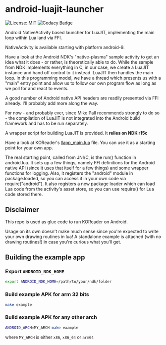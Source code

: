 # android-luajit-launcher

[![License: MIT](https://img.shields.io/badge/License-MIT-blue.svg)](https://opensource.org/licenses/MIT)
[![Codacy Badge](https://app.codacy.com/project/badge/Grade/193dcd3a4fe14bb48960a6473156c814)](https://app.codacy.com/gh/koreader/android-luajit-launcher/dashboard?utm_source=gh&utm_medium=referral&utm_content=&utm_campaign=Badge_grade)

Android NativeActivity based launcher for LuaJIT, implementing the main loop within Lua land via FFI.

NativeActivity is available starting with platform android-9.

Have a look at the Android NDK's "native-plasma" sample activity to get an idea what it does - or rather, is theoretically able to do. While the sample from NDK implements everything in C, in our case, we create a LuaJIT instance and hand off control to it instead. LuaJIT then handles the main loop. In this programming model, we have a thread which presents us with a "main" entry point and allow us to follow our own program flow as long as we poll for and react to events.

A good number of Android native API headers are readily presented via FFI already. I'll probably add more along the way.

For now - and probably ever, since Mike Pall recommends strongly to do so - the compilation of LuaJIT is not integrated into the Android build framework and has to be run separately.

A wrapper script for building LuaJIT is provided. It **relies on NDK r15c**

Have a look at KOReader's [llapp_main.lua](https://github.com/koreader/koreader/blob/master/platform/android/llapp_main.lua) file. You can use it as a starting point for your own app.

The real starting point, called from JNI/C, is the run() function in android.lua. It sets up a few things, namely FFI definitions for the Android native API (since it uses that itself for a few things) and some wrapper functions for logging. Also, it registers the "android" module in package.loaded, so you can access it in your own code via require("android"). It also registers a new package loader which can load Lua code from the activity's asset store, so you can use require() for Lua code stored there.

## Disclaimer

This repo is used as glue code to run KOReader on Android.

Usage on its own doesn't make much sense since you're expected to write your own drawing routines in lua!
A standalone example is attached (with no drawing routines!) in case you're curious what you'll get.


## Building the example app

### Export `ANDROID_NDK_HOME`

```sh
export ANDROID_NDK_HOME=/path/to/your/ndk/folder
```

### Build example APK for arm 32 bits

```sh
make example
```


### Build example APK for any other arch

```sh
ANDROID_ARCH=MY_ARCH make example
```

where `MY_ARCH` is either `x86`, `x86_64` or `arm64`
